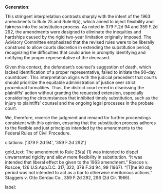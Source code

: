 **Generation:**

This stringent interpretation contrasts sharply with the intent of the 1963 amendments to Rule 25 and Rule 6(b), which aimed to inject flexibility and fairness into the substitution process. As noted in 379 F.2d 94 and 359 F.2d 292, the amendments were designed to eliminate the inequities and hardships caused by the rigid two-year limitation originally imposed. The Advisory Committee emphasized that the revised rules were to be liberally construed to allow courts discretion in extending the substitution period, recognizing the difficulties that could arise in promptly identifying and notifying the proper representative of the deceased. 

Given this context, the defendant’s counsel's suggestion of death, which lacked identification of a proper representative, failed to initiate the 90-day countdown. This interpretation aligns with the judicial precedent that courts should prioritize the equitable administration of justice over strict procedural formalities. Thus, the district court erred in dismissing the plaintiffs' action without granting the requested extension, especially considering the circumstances that inhibited timely substitution, such as the injury to plaintiffs' counsel and the ongoing legal processes in the probate court.

We, therefore, reverse the judgment and remand for further proceedings consistent with this opinion, ensuring that the substitution process adheres to the flexible and just principles intended by the amendments to the Federal Rules of Civil Procedure.

citations: ['379 F.2d 94', '359 F.2d 292']

gold_text: The amendment to Rule 25(a) (1) was intended to dispel unwarranted rigidity and allow more flexibility in substitution. “It was intended that liberal effect be given to the 1963 amendment.” Roscoe v. Roscoe, 126 U.S.App.D.C. 317, 322, 379 F.2d 94, 99 (1967). “[T]he 90 day period was not intended to act as a bar to otherwise meritorious actions.” Staggers v. Otto Gerdau Co., 359 F.2d 292, 296 (2d Cir. 1966).

label: 